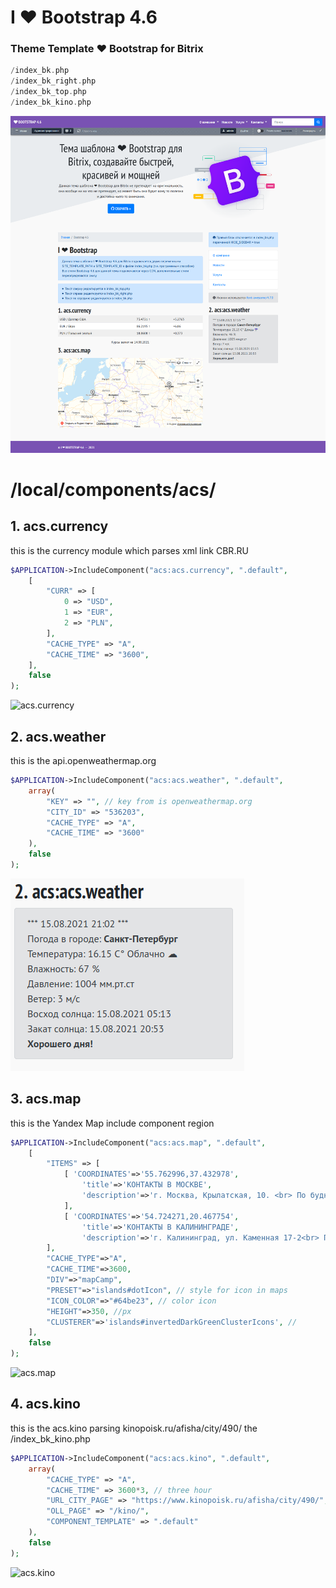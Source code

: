 # I ❤ Bootstrap 4.6
### Theme Template ❤ Bootstrap for Bitrix
```php
/index_bk.php
/index_bk_right.php
/index_bk_top.php
/index_bk_kino.php
```
![index_bk](https://github.com/otolaa/bitrix_local/blob/master/local/templates/bk/img/bk.png "index_bk.php")
# /local/components/acs/
## 1. acs.currency
this is the currency module which parses xml link CBR.RU
```php 
$APPLICATION->IncludeComponent("acs:acs.currency", ".default",
	[
		"CURR" => [
			0 => "USD",
			1 => "EUR",
			2 => "PLN",
		],
		"CACHE_TYPE" => "A",
		"CACHE_TIME" => "3600",
	],
	false
); 
```
![acs.currency](https://github.com/otolaa/bitrix_local/blob/master/local/templates/bk/img/currency.png "this is the currency module which parses xml link CBR.RU")
## 2. acs.weather
this is the api.openweathermap.org
```php 
$APPLICATION->IncludeComponent("acs:acs.weather", ".default",
    array(
        "KEY" => "", // key from is openweathermap.org
        "CITY_ID" => "536203",
        "CACHE_TYPE" => "A",
        "CACHE_TIME" => "3600"
    ),
    false
);
```
![acs.weather](https://github.com/otolaa/bitrix_local/blob/master/local/templates/bk/img/weather.png "this is the api.openweathermap.org")
## 3. acs.map
this is the Yandex Map include component region
```php
$APPLICATION->IncludeComponent("acs:acs.map", ".default",
    [
        "ITEMS" => [
            [ 'COORDINATES'=>'55.762996,37.432978',
                'title'=>'КОНТАКТЫ В МОСКВЕ',
                'description'=>'г. Москва, Крылатская, 10. <br> По будням: с 07:30 до 21:00 <br> По выходным и праздникам: с 09:00 до 18:00'
            ],
            [ 'COORDINATES'=>'54.724271,20.467754',
                'title'=>'КОНТАКТЫ В КАЛИНИНГРАДЕ',
                'description'=>'г. Калининград, ул. Каменная 17-2<br> По будням: с 07:30 до 21:00 <br> По выходным и праздникам: с 09:00 до 18:00']
        ],
        "CACHE_TYPE"=>"A",
        "CACHE_TIME"=>3600,
        "DIV"=>"mapCamp",
        "PRESET"=>"islands#dotIcon", // style for icon in maps
        "ICON_COLOR"=>"#64be23", // color icon
        "HEIGHT"=>350, //px
        "CLUSTERER"=>'islands#invertedDarkGreenClusterIcons', //
    ],
    false
);
```
![acs.map](https://github.com/otolaa/bitrix_local/blob/master/local/templates/bk/img/acs_map.jpg "acs.map")

## 4. acs.kino
this is the acs.kino parsing kinopoisk.ru/afisha/city/490/ the /index_bk_kino.php
```php
$APPLICATION->IncludeComponent("acs:acs.kino", ".default",
	array(
		"CACHE_TYPE" => "A",
		"CACHE_TIME" => 3600*3, // three hour
		"URL_CITY_PAGE" => "https://www.kinopoisk.ru/afisha/city/490/",
		"OLL_PAGE" => "/kino/",
		"COMPONENT_TEMPLATE" => ".default"
	),
	false
);
```
![acs.kino](https://github.com/otolaa/bitrix_local/blob/master/local/templates/bk/img/kino.jpg "acs.kino")